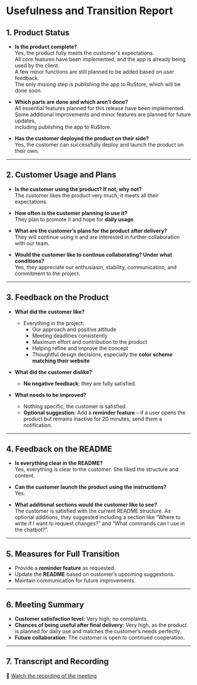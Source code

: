 # Usefulness and Transition Report

## 1. Product Status

- **Is the product complete?**  
  Yes, the product fully meets the customer's expectations.  
  All core features have been implemented, and the app is already being used by the client.  
  A few minor functions are still planned to be added based on user feedback.  
  The only missing step is publishing the app to RuStore, which will be done soon.

- **Which parts are done and which aren’t done?**  
  All essential features planned for this release have been implemented.  
  Some additional improvements and minor features are planned for future updates,  
  including publishing the app to RuStore.
  
- **Has the customer deployed the product on their side?**  
  Yes, the customer can successfully deploy and launch the product on their own.

---

## 2. Customer Usage and Plans

- **Is the customer using the product? If not, why not?**  
  The customer likes the product very much; it meets all their expectations.

- **How often is the customer planning to use it?**  
  They plan to promote it and hope for **daily usage**.

- **What are the customer’s plans for the product after delivery?**  
  They will continue using it and are interested in further collaboration with our team.

- **Would the customer like to continue collaborating? Under what conditions?**  
  Yes, they appreciate our enthusiasm, stability, communication, and commitment to the project.

---

## 3. Feedback on the Product

- **What did the customer like?**  
  - Everything in the project:  
    - Our approach and positive attitude  
    - Meeting deadlines consistently  
    - Maximum effort and contribution to the product  
    - Helping refine and improve the concept  
    - Thoughtful design decisions, especially the **color scheme matching their website**  

- **What did the customer dislike?**  
  - **No negative feedback**; they are fully satisfied.

- **What needs to be improved?**  
  - Nothing specific, the customer is satisfied.  
  - **Optional suggestion:** Add a **reminder feature** – if a user opens the product but remains inactive for 20 minutes, send them a notification.

---

## 4. Feedback on the README

- **Is everything clear in the README?**  
  Yes, everything is clear to the customer. She liked the structure and content.

- **Can the customer launch the product using the instructions?**  
  Yes.

- **What additional sections would the customer like to see?**  
  The customer is satisfied with the current README structure. As optional additions, they suggested including a section like “Where to write if I want to request changes?” and “What commands can I use in the chatbot?”.

---

## 5. Measures for Full Transition

- Provide a **reminder feature** as requested.  
- Update the **README** based on customer’s upcoming suggestions.  
- Maintain communication for future improvements.

---

## 6. Meeting Summary

- **Customer satisfaction level:** Very high; no complaints.  
- **Chances of being useful after final delivery:** Very high, as the product is planned for daily use and matches the customer’s needs perfectly.  
- **Future collaboration:** The customer is open to continued cooperation.

---

## 7. Transcript and Recording

📎 [Watch the recording of the meeting](https://disk.yandex.com.ge/i/_k-2plrT62vhVQ)

